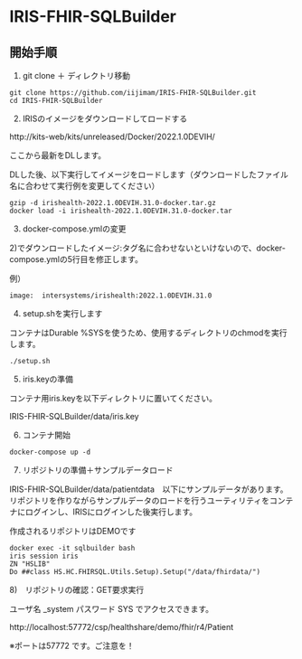 # IRIS-FHIR-SQLBuilder

## 開始手順

1) git clone ＋ ディレクトリ移動

```
git clone https://github.com/iijimam/IRIS-FHIR-SQLBuilder.git
cd IRIS-FHIR-SQLBuilder
```

2)  IRISのイメージをダウンロードしてロードする

http://kits-web/kits/unreleased/Docker/2022.1.0DEVIH/

ここから最新をDLします。

DLした後、以下実行してイメージをロードします（ダウンロードしたファイル名に合わせて実行例を変更してください）

```
gzip -d irishealth-2022.1.0DEVIH.31.0-docker.tar.gz
docker load -i irishealth-2022.1.0DEVIH.31.0-docker.tar
```

3) docker-compose.ymlの変更

 2)でダウンロードしたイメージ:タグ名に合わせないといけないので、docker-compose.ymlの5行目を修正します。

例）
```
image:  intersystems/irishealth:2022.1.0DEVIH.31.0
```

4) setup.shを実行します

コンテナはDurable %SYSを使うため、使用するディレクトリのchmodを実行します。


```
./setup.sh
```

5) iris.keyの準備

コンテナ用iris.keyを以下ディレクトリに置いてください。

IRIS-FHIR-SQLBuilder/data/iris.key


6) コンテナ開始

```
docker-compose up -d
```

7) リポジトリの準備＋サンプルデータロード

IRIS-FHIR-SQLBuilder/data/patientdata　以下にサンプルデータがあります。
リポジトリを作りながらサンプルデータのロードを行うユーティリティをコンテナにログインし、IRISにログインした後実行します。

作成されるリポジトリはDEMOです

```
docker exec -it sqlbuilder bash
iris session iris
ZN "HSLIB"
Do ##class HS.HC.FHIRSQL.Utils.Setup).Setup("/data/fhirdata/")
```


8)　リポジトリの確認：GET要求実行

ユーザ名 _system  パスワード SYS でアクセスできます。

http://localhost:57772/csp/healthshare/demo/fhir/r4/Patient

※ポートは57772 です。ご注意を！


